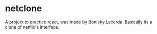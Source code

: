 # netclone
A project to practice react, was made by Bonieky Lacerda. Basically its a clone of netflix's interface.
